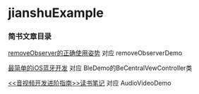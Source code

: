 # jianshuExample
### 简书文章目录

[removeObserver的正确使用姿势](https://www.jianshu.com/p/6a3d6329538d) 对应  removeObserverDemo

[最简单的iOS蓝牙开发](https://www.jianshu.com/p/e76fb14c0c20) 对应  BleDemo的BeCentralVewController类

[<<音视频开发进阶指南>>读书笔记](https://www.jianshu.com/p/23335231ffed) 对应  AudioVideoDemo
